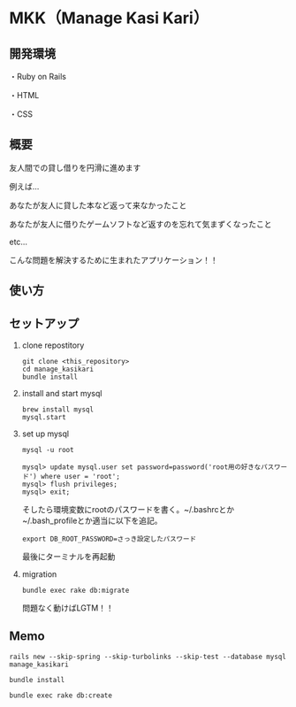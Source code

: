 # MKK（Manage Kasi Kari）

## 開発環境 

・Ruby on Rails

・HTML

・CSS

## 概要

友人間での貸し借りを円滑に進めます

例えば…

あなたが友人に貸した本など返って来なかったこと

あなたが友人に借りたゲームソフトなど返すのを忘れて気まずくなったこと

etc…

こんな問題を解決するために生まれたアプリケーション！！

## 使い方


## セットアップ

1. clone repostitory
	
	```
	git clone <this_repository>
	cd manage_kasikari
	bundle install
	```

2. install and start mysql

	```
	brew install mysql
	mysql.start
	```

3. set up mysql

	```
	mysql -u root

	mysql> update mysql.user set password=password('root用の好きなパスワード') where user = 'root';
	mysql> flush privileges;
	mysql> exit;
	```
	
	そしたら環境変数にrootのパスワードを書く。~/.bashrcとか~/.bash_profileとか適当に以下を追記。
	
	```
	export DB_ROOT_PASSWORD=さっき設定したパスワード
	```
	
	最後にターミナルを再起動
	
	
4. migration

	```
	bundle exec rake db:migrate
	```
	
	問題なく動けばLGTM！！

## Memo

```
rails new --skip-spring --skip-turbolinks --skip-test --database mysql manage_kasikari

bundle install

bundle exec rake db:create
```
